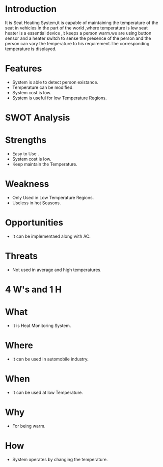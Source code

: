 # Introduction
It is Seat Heating System,it is capable of maintaining the temperature of the seat in vehicles.In the part of the world ,where temperature is low seat heater is a essential device ,it keeps a person warm.we are using button sensor and a heater switch to sense the presence of the person and the person can vary the temperature to his requirement.The corresponding temperature is displayed.

# Features
* System is able to detect person existance.
* Temperature can be modified.
* System cost is low.
* System is useful for low Temperature Regions.
 # SWOT Analysis
# Strengths
* Easy to Use .
* System cost is low.
* Keep maintain the Temperature.
# Weakness
* Only Used in Low Temperature Regions.
* Useless in hot Seasons.
# Opportunities
* It can be implementaed along with AC.
# Threats
* Not used in average and high temperatures.
# 4 W's and 1 H
#  What
* It is Heat Monitoring System.
# Where
* It can be used in automobile industry.
# When
* It can be used at low Temperature.
# Why
* For being warm.
# How
*  System operates by changing the temperature.

